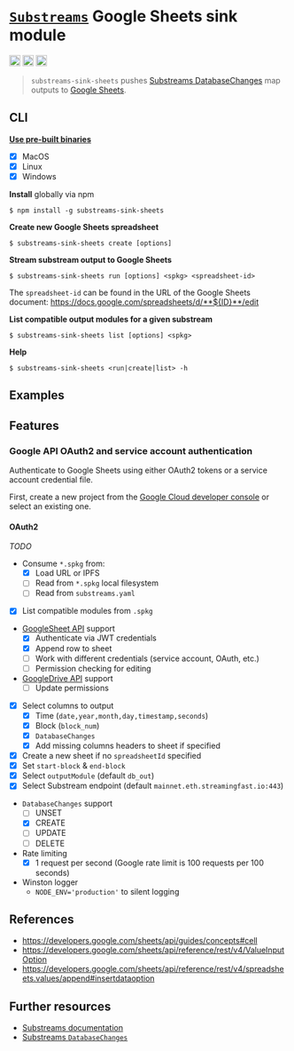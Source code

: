 # [`Substreams`](https://substreams.streamingfast.io/) Google Sheets sink module

[<img alt="github" src="https://img.shields.io/badge/Github-substreams.sheets-8da0cb?style=for-the-badge&logo=github" height="20">](https://github.com/pinax-network/substreams-sink-sheets)
[<img alt="npm" src="https://img.shields.io/npm/v/substreams-sink-sheets.svg?style=for-the-badge&color=CB0001&logo=npm" height="20">](https://www.npmjs.com/package/substreams-sink-sheets)
[<img alt="GitHub Workflow Status" src="https://img.shields.io/github/actions/workflow/status/pinax-network/substreams-sink-sheets/ci.yml?branch=main&style=for-the-badge" height="20">](https://github.com/pinax-network/substreams-sink-sheets/actions?query=branch%3Amain)

> `substreams-sink-sheets` pushes [Substreams DatabaseChanges](https://github.com/streamingfast/substreams-database-change/blob/develop/proto/substreams/sink/database/v1/database.proto) map outputs to [Google Sheets](https://developers.google.com/sheets/api/reference/rest/).

## CLI
[**Use pre-built binaries**](https://github.com/pinax-network/substreams-sink-sheets/releases)
- [x] MacOS
- [x] Linux
- [x] Windows

**Install** globally via npm
```console
$ npm install -g substreams-sink-sheets
```

**Create new Google Sheets spreadsheet**
```console
$ substreams-sink-sheets create [options]
```

**Stream substream output to Google Sheets**
```console
$ substreams-sink-sheets run [options] <spkg> <spreadsheet-id>
```

The `spreadsheet-id` can be found in the URL of the Google Sheets document: https://docs.google.com/spreadsheets/d/**${ID}**/edit 

**List compatible output modules for a given substream**
```console
$ substreams-sink-sheets list [options] <spkg>
```

**Help**
```console
$ substreams-sink-sheets <run|create|list> -h
```

## Examples

## Features

### Google API OAuth2 and service account authentication

Authenticate to Google Sheets using either OAuth2 tokens or a service account credential file.

First, create a new project from the [Google Cloud developer console](https://console.cloud.google.com) or select an existing one.

#### OAuth2

*TODO*

- Consume `*.spkg` from:
  - [x] Load URL or IPFS
  - [ ] Read from `*.spkg` local filesystem
  - [ ] Read from `substreams.yaml`
- [x] List compatible modules from `.spkg`
- [GoogleSheet API](https://developers.google.com/sheets/api/reference/rest/) support
  - [x] Authenticate via JWT credentials
  - [x] Append row to sheet
  - [ ] Work with different credentials (service account, OAuth, etc.)
  - [ ] Permission checking for editing
- [GoogleDrive API](https://developers.google.com/drive/api/v3/reference) support
  - [ ] Update permissions
- [x] Select columns to output
  - [x] Time (`date,year,month,day,timestamp,seconds`)
  - [x] Block (`block_num`)
  - [x] `DatabaseChanges`
  - [x] Add missing columns headers to sheet if specified
- [x] Create a new sheet if no `spreadsheetId` specified
- [x] Set `start-block` & `end-block`
- [x] Select `outputModule` (default `db_out`)
- [x] Select Substream endpoint (default `mainnet.eth.streamingfast.io:443`)
- `DatabaseChanges` support
  - [ ] UNSET
  - [x] CREATE
  - [ ] UPDATE
  - [ ] DELETE
- Rate limiting
  - [x] 1 request per second (Google rate limit is 100 requests per 100 seconds)
- Winston logger
  - `NODE_ENV='production'` to silent logging

## References

- https://developers.google.com/sheets/api/guides/concepts#cell
- https://developers.google.com/sheets/api/reference/rest/v4/ValueInputOption
- https://developers.google.com/sheets/api/reference/rest/v4/spreadsheets.values/append#insertdataoption

## Further resources

- [Substreams documentation](https://substreams.streamingfast.io)
- [Substreams `DatabaseChanges`](https://github.com/streamingfast/substreams-database-change)